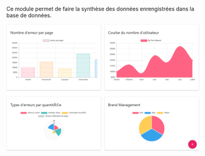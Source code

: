 Ce module permet de faire la synthèse des données enrengistrées dans la base de données.

![Image for frontMonitoring](https://raw.githubusercontent.com/Bananes/PoleEmploi/master/images/frontMonitoring.png)
